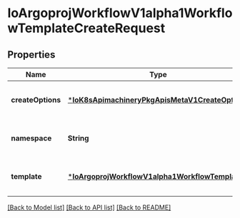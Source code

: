 # IoArgoprojWorkflowV1alpha1WorkflowTemplateCreateRequest


## Properties
Name | Type | Description | Notes
------------ | ------------- | ------------- | -------------
**createOptions** | [***IoK8sApimachineryPkgApisMetaV1CreateOptions**](IoK8sApimachineryPkgApisMetaV1CreateOptions.md) |  | [optional] [default to nothing]
**namespace** | **String** |  | [optional] [default to nothing]
**template** | [***IoArgoprojWorkflowV1alpha1WorkflowTemplate**](IoArgoprojWorkflowV1alpha1WorkflowTemplate.md) |  | [optional] [default to nothing]


[[Back to Model list]](../README.md#models) [[Back to API list]](../README.md#api-endpoints) [[Back to README]](../README.md)


